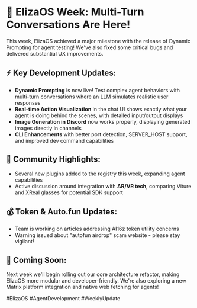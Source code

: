 # 🚀 ElizaOS Week: Multi-Turn Conversations Are Here!

This week, ElizaOS achieved a major milestone with the release of Dynamic Prompting for agent testing! We've also fixed some critical bugs and delivered substantial UX improvements.

## ⚡ Key Development Updates:
- **Dynamic Prompting** is now live! Test complex agent behaviors with multi-turn conversations where an LLM simulates realistic user responses
- **Real-time Action Visualization** in the chat UI shows exactly what your agent is doing behind the scenes, with detailed input/output displays
- **Image Generation in Discord** now works properly, displaying generated images directly in channels
- **CLI Enhancements** with better port detection, SERVER_HOST support, and improved dev command capabilities

## 🤝 Community Highlights:
- Several new plugins added to the registry this week, expanding agent capabilities
- Active discussion around integration with **AR/VR tech**, comparing Viture and XReal glasses for potential SDK support

## 💰 Token & Auto.fun Updates:
- Team is working on articles addressing AI16z token utility concerns
- Warning issued about "autofun airdrop" scam website - please stay vigilant!

## 🔮 Coming Soon:
Next week we'll begin rolling out our core architecture refactor, making ElizaOS more modular and developer-friendly. We're also exploring a new Matrix platform integration and native web fetching for agents!

#ElizaOS #AgentDevelopment #WeeklyUpdate